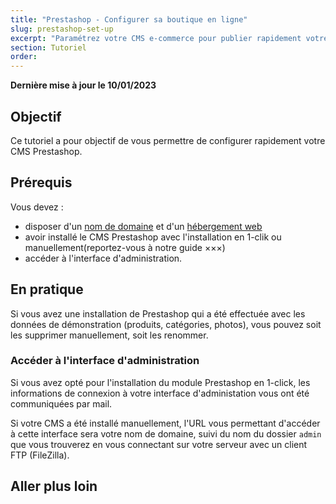 ```yaml
---
title: "Prestashop - Configurer sa boutique en ligne"
slug: prestashop-set-up
excerpt: "Paramétrez votre CMS e-commerce pour publier rapidement votre site de vente en ligne"
section: Tutoriel
order: 
---
```


**Dernière mise à jour le 10/01/2023**

## Objectif

Ce tutoriel a pour objectif de vous permettre de configurer rapidement votre CMS Prestashop.

## Prérequis

Vous devez :

- disposer d'un [nom de domaine](https://www.ovhcloud.com/en-gb/domains/) et d'un [hébergement web](https://www.ovhcloud.com/en-gb/web-hosting/)
- avoir installé le CMS Prestashop avec l'installation en 1-clik ou manuellement(reportez-vous à notre guide ×××)
- accéder à l'interface d'administration.

## En pratique

Si vous avez une installation de Prestashop qui a été effectuée avec les données de démonstration (produits, catégories, photos), vous pouvez soit les supprimer manuellement, soit les renommer.

### Accéder à l'interface d'administration

Si vous avez opté pour l'installation du module Prestashop en 1-click, les informations de connexion à votre interface d'administation vous ont été communiquées par mail.

Si votre CMS a été installé manuellement, l'URL vous permettant d'accéder à cette interface sera votre nom de domaine, suivi du nom du dossier `admin` que vous trouverez en vous connectant sur votre serveur avec un client FTP (FileZilla).



## Aller plus loin
